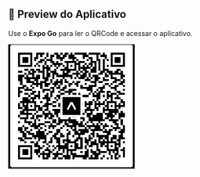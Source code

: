 ## 📱 Preview do Aplicativo

Use o **Expo Go** para ler o QRCode e acessar o aplicativo.

![QR Code](https://github.com/AlmeidaNunesGabriel/tarefasAPI/blob/main/apitarefas.png?raw=true)
